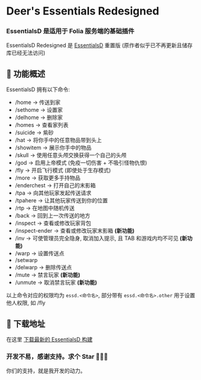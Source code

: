 # Deer's Essentials Redesigned
### EssentialsD 是适用于 Folia 服务端的基础插件

EssentialsD Redesigned 是 [EssentialsD](https://ssl.lunadeer.cn:14446/zhangyuheng/EssentialsD) 重置版 (原作者似乎已不再更新且储存库已经无法访问)

## 🍂 功能概述

EssentialsD 拥有以下命令:

* /home -> 传送到家
* /sethome -> 设置家
* /delhome -> 删除家
* /homes -> 查看家列表
* /suicide -> 紫砂
* /hat -> 将你手中的任意物品带到头上
* /showitem -> 展示你手中的物品
* /skull -> 使用任意头颅交换获得一个自己的头颅
* /god -> 启用上帝模式 (免疫一切伤害 + 不吸引怪物仇恨)
* /fly -> 开启飞行模式 (即使处于生存模式)
* /more -> 获取更多手持物品
* /enderchest -> 打开自己的末影箱
* /tpa -> 向其他玩家发起传送请求
* /tpahere -> 让其他玩家传送到你的位置
* /rtp -> 在地图中随机传送
* /back -> 回到上一次传送的地方
* /inspect -> 查看或修改玩家背包
* /inspect-ender -> 查看或修改玩家末影箱 **(新功能)**
* /inv -> 可使管理员完全隐身, 取消加入提示, 且 TAB 和游戏内均不可见 **(新功能)**
* /warp -> 设置传送点
* /setwarp
* /delwarp -> 删除传送点
* /mute -> 禁言玩家 **(新功能)**
* /unmute -> 取消禁言玩家 **(新功能)**

以上命令对应的权限均为 `essd.<命令名>`, 部分带有 `essd.<命令名>.other` 用于设置他人权限, 如 /fly

## 🌳 下载地址
在这里 [下载最新的 EssentialsD 构建](https://github.com/xiaomu18/EssentialsD/releases)

### 开发不易，感谢支持。求个 Star 🙏🙏🙏
你们的支持，就是我开发的动力。
